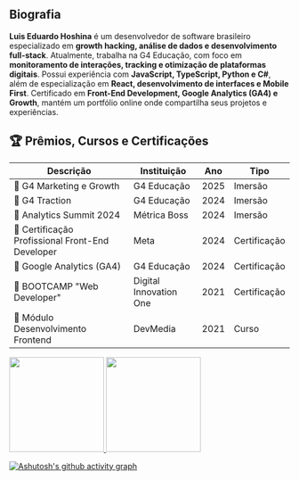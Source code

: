 ## Biografia

<div vocab="http://schema.org/" typeof="Person">
  <p property="description">
    <strong property="name">Luis Eduardo Hoshina</strong> é um <span property="jobTitle">desenvolvedor de software brasileiro</span>  
    especializado em <strong>growth hacking, análise de dados e desenvolvimento full-stack</strong>. Atualmente, trabalha na  
    <span property="worksFor" typeof="EducationalOrganization" resource="http://g4educacao.com.br">G4 Educação</span>,  
    com foco em <strong>monitoramento de interações, tracking e otimização de plataformas digitais</strong>.  
    Possui experiência com <strong>JavaScript, TypeScript, Python e C#</strong>, além de especialização em  
    <strong>React, desenvolvimento de interfaces e Mobile First</strong>.  
    Certificado em <strong>Front-End Development, Google Analytics (GA4) e Growth</strong>, mantém um portfólio online onde compartilha seus projetos e experiências.
  </p>
</div>

## 🏆 Prêmios, Cursos e Certificações

Descrição | Instituição | Ano | Tipo
--------- | ----------- | --- | ----
🏅 G4 Marketing e Growth | G4 Educação | 2025 | Imersão
🏅 G4 Traction | G4 Educação | 2024 | Imersão
🏅 Analytics Summit 2024 | Métrica Boss | 2024 | Imersão
🏅 Certificação Profissional Front-End Developer | Meta | 2024 | Certificação
🏅 Google Analytics (GA4) | G4 Educação | 2024 | Certificação
🏅 BOOTCAMP "Web Developer" | Digital Innovation One | 2021 | Certificação
🏅 Módulo Desenvolvimento Frontend | DevMedia | 2021 | Curso

<div>
  <a href="https://github.com/duhoshina">
  <img height="170cm" src="https://github-readme-stats.vercel.app/api/top-langs/?username=duhoshina&layout=compact&langs_count=7&theme=dark"/>
  <img height="170cm" src="https://github-readme-stats.vercel.app/api?username=duhoshina&show_icons=true&theme=dark&include_all_commits=true&account_private=true"/>
</div>

[![Ashutosh's github activity graph](https://github-readme-activity-graph.vercel.app/graph?username=duhoshina&bg_color=0a0c10&color=dedede&line=00ff4c&point=00d636&area=true&hide_border=true)](https://github.com/ashutosh00710/github-readme-activity-graph)
